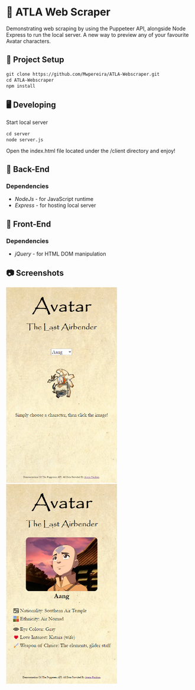 # 💨 ATLA Web Scraper

Demonstrating web scraping by using the Puppeteer API, alongside Node Express to run the local server. A new way to preview any of your favourite Avatar characters.

## 📐 Project Setup
```
git clone https://github.com/Mwpereira/ATLA-Webscraper.git
cd ATLA-Webscraper
npm install
```

## 🖥 Developing

Start local server
```
cd server
node server.js
```

Open the index.html file located under the /client directory and enjoy!


## 🔐 Back-End

  ### Dependencies
  
  * *NodeJs* - for JavaScript runtime
  * *Express* - for hosting local server

## 🎨 Front-End

  ### Dependencies
  
  * *jQuery* - for HTML DOM manipulation
  
## 📷 Screenshots

<img src="/build/screenshots/indexPage.PNG" width="300x50">
<img src="/build/screenshots/characterPage.PNG" width="300x50">
